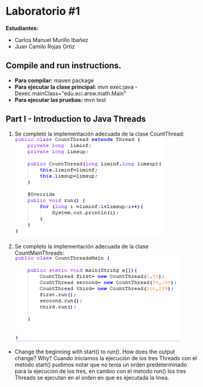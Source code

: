 # Laboratorio #1

**Estudiantes:** 
+ Carlos Manuel Murillo Ibañez
+ Juan Camilo Rojas Ortiz

## Compile and run instructions.
+ **Para compilar:** maven package
+ **Para ejecutar la clase principal:** mvn exec:java -Dexec.mainClass="edu.eci.arsw.math.Main"
+ **Para ejecutar las pruebas:** mvn test


## Part I - Introduction to Java Threads
1. Se completó la implementación adecuada de la clase CountThread: 
![](img/CountThread.png)

2. Se completo la implementación adecuada de la clase CountMainThreads: 
![](img/CountMainThreads.png)

+ Change the beginning with start() to run(). How does the output change? Why?
Cuando iniciamos la ejecución de los tres Threads con el metodo start() pudimos notar que no tenia un orden predeterminado para la ejecución de los tres, en cambio con el metodo run() los tres Threads se ejecutan en el orden en que es ejecutada la linea.